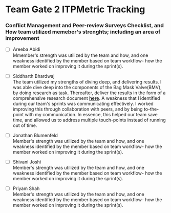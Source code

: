 # Team Gate 2 ITPMetric Tracking

### Conflict Management and Peer-review Surveys Checklist, and How team utilized memeber's strenghts; including an area of improvement
* [ ] Areeba Abidi \
Mmember's strength was utilized by the team and how, and one weakness identified by the member based on team workflow- how the member worked on improving it during the sprint(s).

* [ ] Siddharth Bhardwaj \
 The team utilized my strengths of diving deep, and delivering results. I was able dive deep into the components of the Bag Mask Valve(BMV), by doing research as task. Thereafter, deliver the results in the form of a comprehensive research document ****[here](https://drive.google.com/file/d/1fbR2aad2eUqU_aILc2vjHCjWiD7Ffg1f/view?usp=sharing)****. A weakness that I identified during our team's sprints was communicating effectively. I worked improving this through collaboration with peers, and by being to-the-point with my communication. In essence, this helped our team save time, and allowed us to address multiple touch-points instead of running out of time.  

* [ ] Jonathan Blumenfeld \
Member's strength was utilized by the team and how, and one weakness identified by the member based on team workflow- how the member worked on improving it during the sprint(s).

* [ ] Shivani Joshi \
Member's strength was utilized by the team and how, and one weakness identified by the member based on team workflow- how the member worked on improving it during the sprint(s).

* [ ] Priyam Shah \
Member's strength was utilized by the team and how, and one weakness identified by the member based on team workflow- how the member worked on improving it during the sprint(s).
